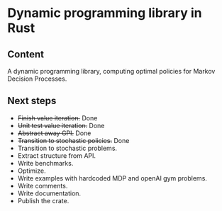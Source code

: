 # Dynamic programming library in Rust

## Content

A dynamic programming library, computing optimal policies for Markov Decision Processes.

## Next steps

* ~~Finish value iteration.~~ Done
* ~~Unit test value iteration.~~ Done
* ~~Abstract away GPI.~~ Done
* ~~Transition to stochastic policies.~~ Done
* Transition to stochastic problems.
* Extract structure from API.
* Write benchmarks.
* Optimize.
* Write examples with hardcoded MDP and openAI gym problems.
* Write comments.
* Write documentation.
* Publish the crate.
